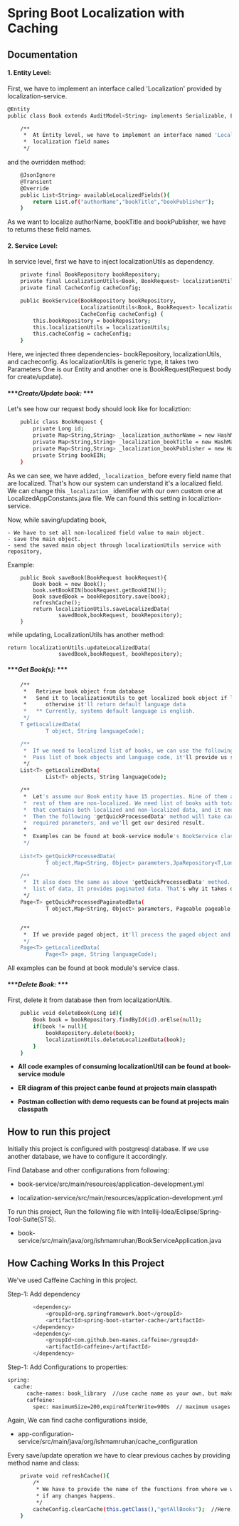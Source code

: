 
# Spring Boot Localization with Caching 



## Documentation


#### 1. Entity Level:

First, we have to implement an interface called 'Localization' provided by localization-service.

```bash
@Entity
public class Book extends AuditModel<String> implements Serializable, Localization {

    /**
     *  At Entity level, we have to implement an interface named 'Localization' which have a method that provides us
     *  localization field names
     */
```
and the ovrridden method:

```bash
    @JsonIgnore
    @Transient
    @Override
    public List<String> availableLocalizedFields(){
        return List.of("authorName","bookTitle","bookPublisher");
    }
```
As we want to localize authorName, bookTitle and bookPublisher,  we have to returns these field names. 

#### 2. Service Level:

In service level, first we have to inject localizationUtils as dependency.

```bash
    private final BookRepository bookRepository;
    private final LocalizationUtils<Book, BookRequest> localizationUtils;
    private final CacheConfig cacheConfig;

    public BookService(BookRepository bookRepository, 
                       LocalizationUtils<Book, BookRequest> localizationUtils, 
                       CacheConfig cacheConfig) {
        this.bookRepository = bookRepository;
        this.localizationUtils = localizationUtils;
        this.cacheConfig = cacheConfig;
    }
```

Here, we injected three dependencies- bookRepository, localizationUtils, and cacheconfig. As localizationUtils is generic type, it takes two Parameters One is our Entity and another one is BookRequest(Request body for create/update).

#### ****Create/Update book:* ***

Let's see how our request body should look like for localiztion:

```bash
    public class BookRequest {
        private Long id;
        private Map<String,String> _localization_authorName = new HashMap<>();
        private Map<String,String> _localization_bookTitle = new HashMap<>();
        private Map<String,String> _localization_bookPublisher = new HashMap<>();
        private String bookEIN;
    }
```
As we can see, we have added, ```_localization_``` before every field name that are localized. That's how our system can understand it's a localized field. We can change this ```_localization_``` identifier with our own custom one at LocalizedAppConstants.java file. We can found this setting in localiztion-service.

Now, while saving/updating book, 

    - We have to set all non-localized field value to main object.
    - save the main object.
    - send the saved main object through localizationUtils service with repository,

Example:

```
    public Book saveBook(BookRequest bookRequest){
        Book book = new Book();
        book.setBookEIN(bookRequest.getBookEIN());
        Book savedBook = bookRepository.save(book);
        refreshCache();
        return localizationUtils.saveLocalizedData(
                savedBook,bookRequest, bookRepository);
    }
```

while updating, LocalizationUtils has another method:

```
return localizationUtils.updateLocalizedData(
                savedBook,bookRequest, bookRepository);
```

#### ****Get Book(s):* ***

```bash
    /**
     *   Retrieve book object from database
     *   Send it to localizationUtils to get localized book object if language code provides.
     *      otherwise it'll return default language data
     *   ** Currently, systems default language is english.
     */
    T getLocalizedData(
            T object, String languageCode);

    /**
     *  If we need to localized list of books, we can use the following method
     *  Pass list of book objects and language code, it'll provide us same data with localized text
     */
    List<T> getLocalizedData(
            List<T> objects, String languageCode);

    /**
     *  Let's assume our Book entity have 15 properties. Nine of them are localized and the 
     *  rest of them are non-localized. We need list of books with total 7 request parameters
     *  that contains both localized and non-localized data, and it needs specific language support
     *  Then the following 'getQuickProcessedData' method will take care everything. Just pass all
     *  required parameters, and we'll get our desired result.
     *  
     *  Examples can be found at book-service module's BookService class.
     */
    
    List<T> getQuickProcessedData(
            T object,Map<String, Object> parameters,JpaRepository<T,Long> dbRepository);

    /**
     *  It also does the same as above 'getQuickProcessedData' method. but instead of providing
     *  list of data, It provides paginated data. That's why it takes one extra parameter called pageable.
     */
    Page<T> getQuickProcessedPaginatedData(
            T object,Map<String, Object> parameters, Pageable pageable,JpaRepository<T,Long> dbRepository);


    /**
     *  If we provide paged object, it'll process the paged object and returns same with localized data.
     */
    Page<T> getLocalizedData(
            Page<T> page, String languageCode);
```

All examples can be found at book module's service class.

#### ****Delete Book:* ***

First, delete it from database then from localizationUtils.

```bash
    public void deleteBook(Long id){
        Book book = bookRepository.findById(id).orElse(null);
        if(book != null){
            bookRepository.delete(book);
            localizationUtils.deleteLocalizedData(book);
        }
    }

```

- **All code examples of consuming localizationUtil can be found at book-service module**

- **ER diagram of this project canbe found at projects main classpath**

- **Postman collection with demo requests can be found at projects main classpath**
## How to run this project

Initially this project is configured with postgresql database. If we use another database, we have to configure it accordingly. 

Find Database and other configurations from following:

- book-service/src/main/resources/application-development.yml

- localization-service/src/main/resources/application-development.yml

To run this project, Run the following file with Intellij-Idea/Eclipse/Spring-Tool-Suite(STS).

- book-service/src/main/java/org/ishmamruhan/BookServiceApplication.java



## How Caching Works In this Project
We've used Caffeine Caching in this project.

Step-1: Add dependency

```bash
        <dependency>
            <groupId>org.springframework.boot</groupId>
            <artifactId>spring-boot-starter-cache</artifactId>
        </dependency>
        <dependency>
            <groupId>com.github.ben-manes.caffeine</groupId>
            <artifactId>caffeine</artifactId>
        </dependency>

```

Step-1: Add Configurations to properties:

```bash
spring:
  cache:
      cache-names: book_library  //use cache name as your own, but make sure change the name in CacheConstant file too.
      caffeine:
        spec: maximumSize=200,expireAfterWrite=900s  // maximum usages 200mb of Ram and it'll evicted  all data after 15 minutes.

```
Again, We can find cache configurations inside,

- app-configuration-service/src/main/java/org/ishmamruhan/cache_configuration

Every save/update operation we have to clear previous caches by providing method name and class:

```bash
    private void refreshCache(){
        /*
         * We have to provide the name of the functions from where we want to update the cache
         * if any changes happens.
         */
        cacheConfig.clearCache(this.getClass(),"getAllBooks");  //Here, when adding/updating/removing any book, we delete caches that stores from 'getAllBooks' method
    }
```

